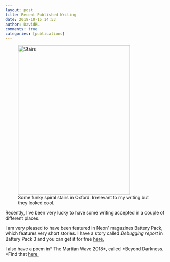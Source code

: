 ```yaml
---  
layout: post  
title: Recent Published Writing  
date: 2018-10-15 14:53  
author: DavidRL  
comments: true  
categories: [publications]  
---  
```

<div class="wp-block-image"><figure class="aligncenter is-resized"><a href="https://www.flickr.com/photos/davelewis88/44527205832/in/dateposted-public/"><img src="https://farm2.staticflickr.com/1855/44527205832_83415fafdc_c.jpg" alt="Stairs" width="350" height="467"/></a><figcaption>Some funky spiral stairs in Oxford. Irrelevant to my writing but they looked cool.</figcaption></figure></div>  

Recently, I've been very lucky to have some writing accepted <g class="gr_ gr_43 gr-alert sel gr_spell gr_replaced gr_inline_cards gr_disable_anim_appear ContextualSpelling ins-del" id="43" data-gr-id="43">in a</g> couple of different places.  

I am very pleased to have been featured in Neon' magazines Battery Pack, which features very short stories. I have a story called *Debugging report* in Battery Pack 3 and you can get it for free <a href="https://www.neonbooks.org.uk/portfolio/battery-pack-three/">here.</a>  

I also have a poem in* The Martian Wave 2018*, called *Beyond Darkness. *Find that <a href="https://nomadicdeliriumpress.com/blog/product/the-martian-wave-2018/">here.</a><br />  
